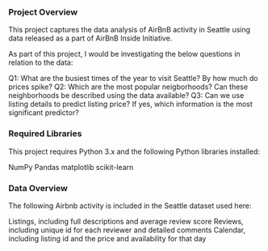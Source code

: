 ### Project Overview

This project captures the data analysis of AirBnB activity in Seattle using data released as a part of AirBnB Inside Initiative.

As part of this project, I would be investigating the below questions in relation to the data:

Q1: What are the busiest times of the year to visit Seattle? By how much do prices spike?
Q2: Which are the most popular neigborhoods? Can these neighborhoods be described using the data available?
Q3: Can we use listing details to predict listing price? If yes, which information is the most significant predictor?

### Required Libraries
This project requires Python 3.x and the following Python libraries installed:

NumPy
Pandas
matplotlib
scikit-learn

### Data Overview
The following Airbnb activity is included in the Seattle dataset used here:

Listings, including full descriptions and average review score
Reviews, including unique id for each reviewer and detailed comments
Calendar, including listing id and the price and availability for that day
